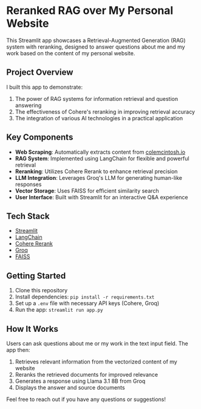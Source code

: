# Reranked RAG over My Personal Website

This Streamlit app showcases a Retrieval-Augmented Generation (RAG) system with reranking, designed to answer questions about me and my work based on the content of my personal website.

## Project Overview

I built this app to demonstrate:
1. The power of RAG systems for information retrieval and question answering
2. The effectiveness of Cohere's reranking in improving retrieval accuracy
3. The integration of various AI technologies in a practical application

## Key Components

- **Web Scraping**: Automatically extracts content from [colemcintosh.io](https://colemcintosh.io)
- **RAG System**: Implemented using LangChain for flexible and powerful retrieval
- **Reranking**: Utilizes Cohere Rerank to enhance retrieval precision
- **LLM Integration**: Leverages Groq's LLM for generating human-like responses
- **Vector Storage**: Uses FAISS for efficient similarity search
- **User Interface**: Built with Streamlit for an interactive Q&A experience

## Tech Stack

- [Streamlit](https://streamlit.io/)
- [LangChain](https://langchain.com/)
- [Cohere Rerank](https://cohere.com/rerank)
- [Groq](https://groq.com/)
- [FAISS](https://github.com/facebookresearch/faiss)

## Getting Started

1. Clone this repository
2. Install dependencies: `pip install -r requirements.txt`
3. Set up a `.env` file with necessary API keys (Cohere, Groq)
4. Run the app: `streamlit run app.py`

## How It Works

Users can ask questions about me or my work in the text input field. The app then:
1. Retrieves relevant information from the vectorized content of my website
2. Reranks the retrieved documents for improved relevance
3. Generates a response using Llama 3.1 8B  from Groq
4. Displays the answer and source documents

Feel free to reach out if you have any questions or suggestions!
